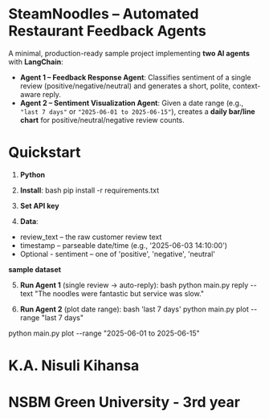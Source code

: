 
# SteamNoodles – Automated Restaurant Feedback Agents

A minimal, production-ready sample project implementing **two AI agents** with **LangChain**:

- **Agent 1 – Feedback Response Agent**: Classifies sentiment of a single review (positive/negative/neutral) and generates a short, polite, context-aware reply.
- **Agent 2 – Sentiment Visualization Agent**: Given a date range (e.g., `"last 7 days"` or `"2025-06-01 to 2025-06-15"`), creates a **daily bar/line chart** for positive/neutral/negative review counts.




# Quickstart

1) **Python** 

2) **Install**:
bash
pip install -r requirements.txt


3) **Set API key** 


4) **Data**: 
- review_text – the raw customer review text
- timestamp – parseable date/time (e.g., '2025-06-03 14:10:00')
- Optional - sentiment – one of 'positive', 'negative', 'neutral'

 **sample dataset** 

5) **Run Agent 1** (single review -> auto-reply):
bash
python main.py reply --text "The noodles were fantastic but service was slow."


6) **Run Agent 2** (plot date range):
bash
'last 7 days'
python main.py plot --range "last 7 days"


python main.py plot --range "2025-06-01 to 2025-06-15"





# K.A. Nisuli Kihansa
# NSBM Green University - 3rd year 




